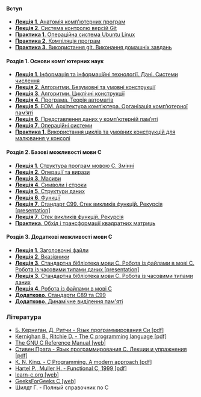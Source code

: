 #### Вступ

-   [__Лекція 1__. Анатомія комп'ютерних програм](https://docs.google.com/document/d/1upRTun9e4kJffITZFq6NISOiKZhzQ_e2FCxrTMDmsnc/edit?usp=sharing)
-   [__Лекція 2__. Система контролю версій Git](https://docs.google.com/document/d/1iYxFxjd6LCIGjROghHk6KAA-DmihmYoMRnmg9frEy94/edit?usp=sharing)
-   [__Практика 1__. Операційна система Ubuntu Linux](https://docs.google.com/document/d/1JaZVV6_QryMq6yCK0pUE38Dc7azp_GhBWtGxvaYBk5Q/edit?usp=sharing)
-   [__Практика 2__. Компіляція програм](https://docs.google.com/document/d/1H5W8cj1l9j4eVTJj871_3noV5Uuxd_qPIY-9EZI5UQc/edit?usp=sharing)
-   [__Практика 3__. Використання git. Виконання домашніх завдань](https://docs.google.com/document/d/1J8DbQ2kn__FKD2dHHyzLpIe4gz3RuNuzvTVNnu0mdZY/edit?usp=sharing)

#### Розділ 1. Основи комп'ютерних наук

-   [__Лекція 1__. Інформація та інформаційні технології. Дані. Системи
    числення](https://docs.google.com/document/d/1i1ndEyZ6OrMue4QuV0eppiEcidgmm1u0x56FDx9eN5c/edit?usp=sharing)
-   [__Лекція 2__. Алгоритми. Безумовні та умовні
    конструкції](https://docs.google.com/document/d/1PmUllsWngHpd8BFGrBnIpooI5VdWWxWq2IYcn5qRUY8/edit?usp=sharing)
-   [__Лекція 3__. Алгоритми. Циклічні
    конструкції](https://docs.google.com/document/d/12wYgeWfLkiFkVb4tbt-JnMwxWCLiD8EZj05A63f3KEY/edit?usp=sharing)
-   [__Лекція 4__. Програма. Теорія автоматів](https://docs.google.com/document/d/1Wwey2zVRy6k_1aIM3AQvi8w7tlMKYaMCh8RZfl8m7zM/edit?usp=sharing)
-   [__Лекція 5__. ЕОМ. Архітектура комп’ютера. Організація комп’ютерної
    пам’яті](https://docs.google.com/document/d/1dYTmerjpkVrSo0nK-vtVuUMA6TO_18DKG2ghqRtLqbw/edit?usp=sharing)
-   [__Лекція 6__. Представлення даних у комп’ютерній
    пам’яті](https://docs.google.com/document/d/1-0foDUOfWb0gFDmPGHTbHhLwItNq473m0r5DUAm1FPs/edit?usp=sharing)
-   [__Лекція 7__. Операційні
    системи](https://docs.google.com/document/d/1wKvvU5tXSOyxudQL4zMQ_qt7C3WO7y4zxixxNpd7D3o/edit?usp=sharing)
-   [__Практика 1__. Використання циклів та умовних конструкцій для малювання у консолі](https://docs.google.com/document/d/1L4ZMCn4xat64OYzhhHUpt90LJfeTKMqcuaZDLBszGd0/edit?usp=sharing)

#### Розділ 2. Базові можливості мови С

-   [__Лекція 1__. Структура програм мовою С. Змінні](https://docs.google.com/document/d/1K2QaDmNjokKRm2ft4oCRhdPoSIn6aC9ReFXsknHjmzw/edit?usp=sharing)
-   [__Лекція 2__. Операції та вирази](https://docs.google.com/document/d/1QPV6xc_mK4lxfLfA-7NZeYU-P8XsO4fHN_LfE_3pPh0/edit?usp=sharing)
-   [__Лекція 3__. Масиви](https://docs.google.com/document/d/180QGY8Ffg22r0VIGwmkB9_XSsf3rLLvLG3YsEh8a2qQ/edit?usp=sharing)
-   [__Лекція 4__. Символи і строки](https://docs.google.com/document/d/1XTXErCCiWfwdkxrRGqSvir0XExS37M1b1iVlgqes550/edit?usp=sharing)
-   [__Лекція 5__. Структури даних](https://docs.google.com/document/d/1lVKhSLSnSCNLz8c6AYkQDqGq9JvFadk8i1uYc2RWKLU/edit?usp=sharing)
-   [__Лекція 6__. Функції](https://docs.google.com/document/d/1taRudyWhXwB_LcsSylt-ujQ_ocat3FcN2rJy-RPVLHU/edit?usp=sharing)
-   [__Лекція 7__. Стандарт С99. Стек викликів функцій. Рекурсія [presentation]](https://drive.google.com/open?id=15OFpk1z5RsHoTci4Oju2frIY02oOGXphjTXVkLVgI_Y) 
-   [__Лекція 7__. Стек викликів функцій. Рекурсія](https://docs.google.com/document/d/1pl0YIU1rx3WcaX3mQT8aLKy1DVHHzuD5aWxnmVRnv5w/edit?usp=sharing)
-   [__Практика__. Обхід і трансформації квадратних матриць](https://docs.google.com/document/d/1_mX4buYe1NzUftZQyzQfr0xMJNFABi0Na-e4L1mXziA/edit?usp=sharing)

#### Розділ 3. Додаткові можливості мови С

-   [__Лекція 1__. Заголовочні файли](https://docs.google.com/document/d/1Kx5-BskyxYzBAdcXmp516sVsuso14zLIcT3r2ngifVs/edit?usp=sharing)
-   [__Лекція 2__. Вказівники](https://docs.google.com/document/d/1GxvGRqBOryZ9Vvip5BQM1wKf0oDmexYuVexh8ALL2Wk/edit?usp=sharing)
-   [__Лекція 3__. Стандартна бібліотека мови С. Робота із файлами в мові С. Робота із часовими типами даних [presentation]](https://docs.google.com/presentation/d/1fdtbAMbqdwGzmxjmXBZAXJGwgS7w32dpXZMmN1xrgGM/edit?usp=sharing)
-   [__Лекція 3__. Стандартна бібліотека мови С. Робота із часовими типами даних](https://docs.google.com/document/d/1LrZVptW6VZFN944kjjqx5VCP1H5zGvJcgjTPbNQl9Sk/edit?usp=sharing)
-   [__Лекція 4__. Робота із файлами в мові С](https://docs.google.com/document/d/1PbAH9_Iwva7zG72Qds-iTyMhjMxTpgkBic-xTRa4LYE/edit?usp=sharing)
-   [__Додатково__. Стандарти С89 та С99](https://docs.google.com/document/d/1CrqE4jYhdI0sUMYmDgIoWP302_hJ-8zLEx2p_OKxpSo/edit?usp=sharing)
-   [__Додатково__. Динамічне виділення пам'яті](https://docs.google.com/document/d/1ovwOnHQ65NE8qaKG_iOgvoQUhxxGsNTxgDAqo26vxS0/edit?usp=sharing)

### Література

*  [Б. Керниган, Д. Ритчи - Язык программирования Си
    [pdf]](http://studrada.fpm.kpi.ua/archive/Kernigan,Pichi-C-programming.pdf)
*  [Kernighan B., Ritchie D. - The C programming language
    [pdf]](https://drive.google.com/file/d/0B2DT7H96sv8fQ2lpdGtwaDhoX1k/view?usp=sharing)
*  [The GNU C Reference Manual
    [web]](http://www.gnu.org/software/gnu-c-manual/gnu-c-manual.html)
*  [Стивен Прата - Язык программирования С. Лекции и упражнения [pdf]](https://drive.google.com/file/d/0B2DT7H96sv8fLXVQRjZwQmRQdTA/view?usp=sharing)
*  [K. N. King. - C Programming. A modern approach [pdf]](https://drive.google.com/file/d/0B2DT7H96sv8fS0JncXUzVkVoTDg/view?usp=sharing)
*  [Hartel P., Muller H. - Functional C, 1999
    [pdf]](http://eprints.eemcs.utwente.nl/1077/02/book.pdf)
*  [learn-c.org [web]](http://www.learn-c.org)
*  [GeeksForGeeks C [web]](http://www.geeksforgeeks.org/c/)
*  Шилдт Г. - Полный справочник по C

